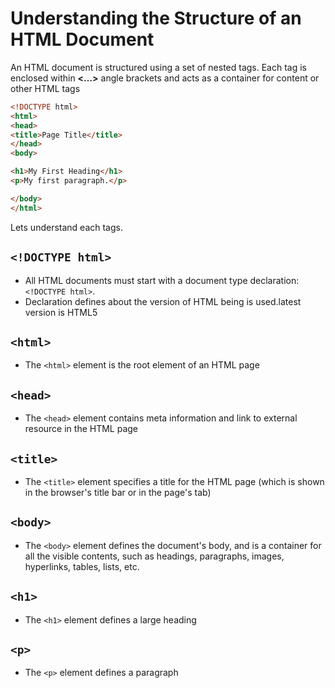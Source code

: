 # Understanding the Structure of an HTML Document

An HTML document is structured using a set of nested tags. Each tag is enclosed within **<…>** angle brackets and acts as
a container for content or other HTML tags

```html
<!DOCTYPE html>
<html>
<head>
<title>Page Title</title>
</head>
<body>

<h1>My First Heading</h1>
<p>My first paragraph.</p>

</body>
</html>
```

Lets understand each tags.

## ```<!DOCTYPE html>```

* All HTML documents must start with a document type declaration: ```<!DOCTYPE html>```.
* Declaration defines about the version of HTML being is used.latest version is HTML5

## ```<html>```
* The ```<html>``` element is the root element of an HTML page

## ```<head>```
* The ```<head>``` element contains meta information and link to external resource in the HTML page

## ```<title>```
* The ```<title>``` element specifies a title for the HTML page (which is shown in the browser's title bar or in the page's tab)

## ```<body>```
* The ```<body>``` element defines the document's body, and is a container for all the visible contents, such as headings, paragraphs, images, hyperlinks, tables, lists, etc.

## ```<h1>```
* The ```<h1>``` element defines a large heading

## ```<p>```
* The ```<p>``` element defines a paragraph
